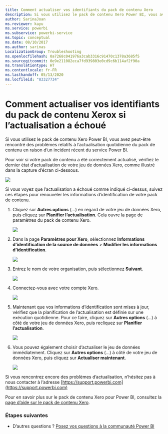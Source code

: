 ```yaml
---
title: Comment actualiser vos identifiants du pack de contenu Xero
description: Si vous utilisez le pack de contenu Xero Power BI, vous avez peut-être rencontré un problème relatif à l’actualisation quotidienne du pack de contenu en raison d’un incident récent du service Power BI.
author: SarinaJoan
ms.reviewer: kayu
ms.service: powerbi
ms.subservice: powerbi-service
ms.topic: conceptual
ms.date: 08/10/2017
ms.author: sarinas
LocalizationGroup: Troubleshooting
ms.openlocfilehash: 0a7268c041976a3cab3316c91470c1378a3685f5
ms.sourcegitcommit: 0e9e211082eca7fd939803e0cd9c6b114af2f90a
ms.translationtype: HT
ms.contentlocale: fr-FR
ms.lasthandoff: 05/13/2020
ms.locfileid: "83327734"
---
```

# <a name="how-to-refresh-your-xero-content-pack-credentials-if-refresh-failed"></a>Comment actualiser vos identifiants du pack de contenu Xerox si l’actualisation a échoué
Si vous utilisez le pack de contenu Xero Power BI, vous avez peut-être rencontré des problèmes relatifs à l’actualisation quotidienne du pack de contenu en raison d’un incident récent du service Power BI.

Pour voir si votre pack de contenu a été correctement actualisé, vérifiez le dernier état d’actualisation de votre jeu de données Xero, comme illustré dans la capture d’écran ci-dessous.

![](media/service-refresh-xero-credentials/powerbi-xero-refresh-failed.png)

Si vous voyez que l’actualisation a échoué comme indiqué ci-dessus, suivez ces étapes pour renouveler les informations d’identification de votre pack de contenu.

1. Cliquez sur **Autres options** (...) en regard de votre jeu de données Xero, puis cliquez sur **Planifier l’actualisation**. Cela ouvre la page de paramètres du pack de contenu Xero.
   
    ![](media/service-refresh-xero-credentials/powerbi-xero-schedule-refresh.png)
2. Dans la page **Paramètres pour Xero**, sélectionnez **Informations d’identification de la source de données** > **Modifier les informations d’identification**.
   
    ![](media/service-refresh-xero-credentials/powerbi-xero-settings-page.png)
3. Entrez le nom de votre organisation, puis sélectionnez **Suivant**.
   
    ![](media/service-refresh-xero-credentials/powerbi-xero-configure.png)
4. Connectez-vous avec votre compte Xero.
   
    ![](media/service-refresh-xero-credentials/powerbi-xero-welcome.png)
5. Maintenant que vos informations d’identification sont mises à jour, vérifiez que la planification de l’actualisation est définie sur une exécution quotidienne. Pour ce faire, cliquez sur **Autres options** (...) à côté de votre jeu de données Xero, puis recliquez sur **Planifier l’actualisation**.
   
    ![](media/service-refresh-xero-credentials/powerbi-xero-refresh-schedule.png)
6. Vous pouvez également choisir d’actualiser le jeu de données immédiatement. Cliquez sur **Autres options** (...) à côté de votre jeu de données Xero, puis cliquez sur **Actualiser maintenant**.
   
    ![](media/service-refresh-xero-credentials/powerbi-xero-refresh-now.png)

Si vous rencontrez encore des problèmes d’actualisation, n’hésitez pas à nous contacter à l’adresse [https://support.powerbi.com](https://support.powerbi.com) 

Pour en savoir plus sur le pack de contenu Xero pour Power BI, consultez la [page d’aide sur le pack de contenu Xero](service-connect-to-xero.md).

### <a name="next-steps"></a>Étapes suivantes
* D’autres questions ? [Posez vos questions à la communauté Power BI](https://community.powerbi.com/)

